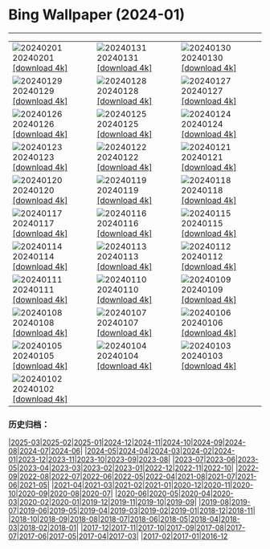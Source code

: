 # Bing Wallpaper (2024-01)
**************

<table><tr><td><img class="wallpaper" src="https://www.bing.com/th?id=OHR.ZebraMother_EN-US7544209908_1920x1080.jpg" alt="20240201"> 20240201 <a href="https://www.bing.com/th?id=OHR.ZebraMother_EN-US7544209908_UHD.jpg">[download 4k]</a></td><td><img class="wallpaper" src="https://www.bing.com/th?id=OHR.AlbaceteSpain_EN-US7443919036_1920x1080.jpg" alt="20240131"> 20240131 <a href="https://www.bing.com/th?id=OHR.AlbaceteSpain_EN-US7443919036_UHD.jpg">[download 4k]</a></td><td><img class="wallpaper" src="https://www.bing.com/th?id=OHR.GollingerFalls_EN-US7184224692_1920x1080.jpg" alt="20240130"> 20240130 <a href="https://www.bing.com/th?id=OHR.GollingerFalls_EN-US7184224692_UHD.jpg">[download 4k]</a></td></tr><tr><td><img class="wallpaper" src="https://www.bing.com/th?id=OHR.ChannelOutback_EN-US7094425288_1920x1080.jpg" alt="20240129"> 20240129 <a href="https://www.bing.com/th?id=OHR.ChannelOutback_EN-US7094425288_UHD.jpg">[download 4k]</a></td><td><img class="wallpaper" src="https://www.bing.com/th?id=OHR.WinterCarnival_EN-US6859361078_1920x1080.jpg" alt="20240128"> 20240128 <a href="https://www.bing.com/th?id=OHR.WinterCarnival_EN-US6859361078_UHD.jpg">[download 4k]</a></td><td><img class="wallpaper" src="https://www.bing.com/th?id=OHR.HawkOwl_EN-US6646901652_1920x1080.jpg" alt="20240127"> 20240127 <a href="https://www.bing.com/th?id=OHR.HawkOwl_EN-US6646901652_UHD.jpg">[download 4k]</a></td></tr><tr><td><img class="wallpaper" src="https://www.bing.com/th?id=OHR.DwynwensDay_EN-US2844762878_1920x1080.jpg" alt="20240126"> 20240126 <a href="https://www.bing.com/th?id=OHR.DwynwensDay_EN-US2844762878_UHD.jpg">[download 4k]</a></td><td><img class="wallpaper" src="https://www.bing.com/th?id=OHR.IcelandBeach_EN-US2647667820_1920x1080.jpg" alt="20240125"> 20240125 <a href="https://www.bing.com/th?id=OHR.IcelandBeach_EN-US2647667820_UHD.jpg">[download 4k]</a></td><td><img class="wallpaper" src="https://www.bing.com/th?id=OHR.MaldivesAtolls_EN-US2498947967_1920x1080.jpg" alt="20240124"> 20240124 <a href="https://www.bing.com/th?id=OHR.MaldivesAtolls_EN-US2498947967_UHD.jpg">[download 4k]</a></td></tr><tr><td><img class="wallpaper" src="https://www.bing.com/th?id=OHR.SantaCruzSunrise_EN-US6436233856_1920x1080.jpg" alt="20240123"> 20240123 <a href="https://www.bing.com/th?id=OHR.SantaCruzSunrise_EN-US6436233856_UHD.jpg">[download 4k]</a></td><td><img class="wallpaper" src="https://www.bing.com/th?id=OHR.SquirrelNetherlands_EN-US2174319616_1920x1080.jpg" alt="20240122"> 20240122 <a href="https://www.bing.com/th?id=OHR.SquirrelNetherlands_EN-US2174319616_UHD.jpg">[download 4k]</a></td><td><img class="wallpaper" src="https://www.bing.com/th?id=OHR.MacaroniPenguins_EN-US2046934125_1920x1080.jpg" alt="20240121"> 20240121 <a href="https://www.bing.com/th?id=OHR.MacaroniPenguins_EN-US2046934125_UHD.jpg">[download 4k]</a></td></tr><tr><td><img class="wallpaper" src="https://www.bing.com/th?id=OHR.PlitviceWinter_EN-US1870468945_1920x1080.jpg" alt="20240120"> 20240120 <a href="https://www.bing.com/th?id=OHR.PlitviceWinter_EN-US1870468945_UHD.jpg">[download 4k]</a></td><td><img class="wallpaper" src="https://www.bing.com/th?id=OHR.ParisBridge_EN-US1771484789_1920x1080.jpg" alt="20240119"> 20240119 <a href="https://www.bing.com/th?id=OHR.ParisBridge_EN-US1771484789_UHD.jpg">[download 4k]</a></td><td><img class="wallpaper" src="https://www.bing.com/th?id=OHR.SleepyWolf_EN-US1667992900_1920x1080.jpg" alt="20240118"> 20240118 <a href="https://www.bing.com/th?id=OHR.SleepyWolf_EN-US1667992900_UHD.jpg">[download 4k]</a></td></tr><tr><td><img class="wallpaper" src="https://www.bing.com/th?id=OHR.LakeLouise_EN-US1133378386_1920x1080.jpg" alt="20240117"> 20240117 <a href="https://www.bing.com/th?id=OHR.LakeLouise_EN-US1133378386_UHD.jpg">[download 4k]</a></td><td><img class="wallpaper" src="https://www.bing.com/th?id=OHR.MLKMemorialDC_EN-US1038696225_1920x1080.jpg" alt="20240116"> 20240116 <a href="https://www.bing.com/th?id=OHR.MLKMemorialDC_EN-US1038696225_UHD.jpg">[download 4k]</a></td><td><img class="wallpaper" src="https://www.bing.com/th?id=OHR.HokkaidoSwans_EN-US0905932812_1920x1080.jpg" alt="20240115"> 20240115 <a href="https://www.bing.com/th?id=OHR.HokkaidoSwans_EN-US0905932812_UHD.jpg">[download 4k]</a></td></tr><tr><td><img class="wallpaper" src="https://www.bing.com/th?id=OHR.HanaHighway_EN-US0637770298_1920x1080.jpg" alt="20240114"> 20240114 <a href="https://www.bing.com/th?id=OHR.HanaHighway_EN-US0637770298_UHD.jpg">[download 4k]</a></td><td><img class="wallpaper" src="https://www.bing.com/th?id=OHR.BukhansanSeoul_EN-US0422922586_1920x1080.jpg" alt="20240113"> 20240113 <a href="https://www.bing.com/th?id=OHR.BukhansanSeoul_EN-US0422922586_UHD.jpg">[download 4k]</a></td><td><img class="wallpaper" src="https://www.bing.com/th?id=OHR.LynxSnow_EN-US9261675170_1920x1080.jpg" alt="20240112"> 20240112 <a href="https://www.bing.com/th?id=OHR.LynxSnow_EN-US9261675170_UHD.jpg">[download 4k]</a></td></tr><tr><td><img class="wallpaper" src="https://www.bing.com/th?id=OHR.MilopotamosStairs_EN-US9131506093_1920x1080.jpg" alt="20240111"> 20240111 <a href="https://www.bing.com/th?id=OHR.MilopotamosStairs_EN-US9131506093_UHD.jpg">[download 4k]</a></td><td><img class="wallpaper" src="https://www.bing.com/th?id=OHR.BalloonDay_EN-US9019911805_1920x1080.jpg" alt="20240110"> 20240110 <a href="https://www.bing.com/th?id=OHR.BalloonDay_EN-US9019911805_UHD.jpg">[download 4k]</a></td><td><img class="wallpaper" src="https://www.bing.com/th?id=OHR.BerninaPass_EN-US8788589226_1920x1080.jpg" alt="20240109"> 20240109 <a href="https://www.bing.com/th?id=OHR.BerninaPass_EN-US8788589226_UHD.jpg">[download 4k]</a></td></tr><tr><td><img class="wallpaper" src="https://www.bing.com/th?id=OHR.DevilsMarbles_EN-US8559239074_1920x1080.jpg" alt="20240108"> 20240108 <a href="https://www.bing.com/th?id=OHR.DevilsMarbles_EN-US8559239074_UHD.jpg">[download 4k]</a></td><td><img class="wallpaper" src="https://www.bing.com/th?id=OHR.CrabappleChaffinch_EN-US1781584314_1920x1080.jpg" alt="20240107"> 20240107 <a href="https://www.bing.com/th?id=OHR.CrabappleChaffinch_EN-US1781584314_UHD.jpg">[download 4k]</a></td><td><img class="wallpaper" src="https://www.bing.com/th?id=OHR.HarbinFestival_EN-US7952970209_1920x1080.jpg" alt="20240106"> 20240106 <a href="https://www.bing.com/th?id=OHR.HarbinFestival_EN-US7952970209_UHD.jpg">[download 4k]</a></td></tr><tr><td><img class="wallpaper" src="https://www.bing.com/th?id=OHR.GoldenGateLight_EN-US7749261025_1920x1080.jpg" alt="20240105"> 20240105 <a href="https://www.bing.com/th?id=OHR.GoldenGateLight_EN-US7749261025_UHD.jpg">[download 4k]</a></td><td><img class="wallpaper" src="https://www.bing.com/th?id=OHR.BodleianCeiling_EN-US7552379941_1920x1080.jpg" alt="20240104"> 20240104 <a href="https://www.bing.com/th?id=OHR.BodleianCeiling_EN-US7552379941_UHD.jpg">[download 4k]</a></td><td><img class="wallpaper" src="https://www.bing.com/th?id=OHR.BhutanSolstice_EN-US7410762908_1920x1080.jpg" alt="20240103"> 20240103 <a href="https://www.bing.com/th?id=OHR.BhutanSolstice_EN-US7410762908_UHD.jpg">[download 4k]</a></td></tr><tr><td><img class="wallpaper" src="https://www.bing.com/th?id=OHR.SleepingFox_EN-US7231760677_1920x1080.jpg" alt="20240102"> 20240102 <a href="https://www.bing.com/th?id=OHR.SleepingFox_EN-US7231760677_UHD.jpg">[download 4k]</a></td><td></td><td></td></tr></table>

### 历史归档：

|[2025-03](/../2025-03/2025-03.md)|[2025-02](/../2025-02/2025-02.md)|[2025-01](/../2025-01/2025-01.md)|[2024-12](/../2024-12/2024-12.md)|[2024-11](/../2024-11/2024-11.md)|[2024-10](/../2024-10/2024-10.md)|[2024-09](/../2024-09/2024-09.md)|[2024-08](/../2024-08/2024-08.md)|[2024-07](/../2024-07/2024-07.md)|[2024-06](/../2024-06/2024-06.md)|
|[2024-05](/../2024-05/2024-05.md)|[2024-04](/../2024-04/2024-04.md)|[2024-03](/../2024-03/2024-03.md)|[2024-02](/../2024-02/2024-02.md)|[2024-01](/2024-01.md)|[2023-12](/../2023-12/2023-12.md)|[2023-11](/../2023-11/2023-11.md)|[2023-10](/../2023-10/2023-10.md)|[2023-09](/../2023-09/2023-09.md)|[2023-08](/../2023-08/2023-08.md)|
|[2023-07](/../2023-07/2023-07.md)|[2023-06](/../2023-06/2023-06.md)|[2023-05](/../2023-05/2023-05.md)|[2023-04](/../2023-04/2023-04.md)|[2023-03](/../2023-03/2023-03.md)|[2023-02](/../2023-02/2023-02.md)|[2023-01](/../2023-01/2023-01.md)|[2022-12](/../2022-12/2022-12.md)|[2022-11](/../2022-11/2022-11.md)|[2022-10](/../2022-10/2022-10.md)|
|[2022-09](/../2022-09/2022-09.md)|[2022-08](/../2022-08/2022-08.md)|[2022-07](/../2022-07/2022-07.md)|[2022-06](/../2022-06/2022-06.md)|[2022-05](/../2022-05/2022-05.md)|[2022-04](/../2022-04/2022-04.md)|[2021-08](/../2021-08/2021-08.md)|[2021-07](/../2021-07/2021-07.md)|[2021-06](/../2021-06/2021-06.md)|[2021-05](/../2021-05/2021-05.md)|
|[2021-04](/../2021-04/2021-04.md)|[2021-03](/../2021-03/2021-03.md)|[2021-02](/../2021-02/2021-02.md)|[2021-01](/../2021-01/2021-01.md)|[2020-12](/../2020-12/2020-12.md)|[2020-11](/../2020-11/2020-11.md)|[2020-10](/../2020-10/2020-10.md)|[2020-09](/../2020-09/2020-09.md)|[2020-08](/../2020-08/2020-08.md)|[2020-07](/../2020-07/2020-07.md)|
|[2020-06](/../2020-06/2020-06.md)|[2020-05](/../2020-05/2020-05.md)|[2020-04](/../2020-04/2020-04.md)|[2020-03](/../2020-03/2020-03.md)|[2020-02](/../2020-02/2020-02.md)|[2020-01](/../2020-01/2020-01.md)|[2019-12](/../2019-12/2019-12.md)|[2019-11](/../2019-11/2019-11.md)|[2019-10](/../2019-10/2019-10.md)|[2019-09](/../2019-09/2019-09.md)|
|[2019-08](/../2019-08/2019-08.md)|[2019-07](/../2019-07/2019-07.md)|[2019-06](/../2019-06/2019-06.md)|[2019-05](/../2019-05/2019-05.md)|[2019-04](/../2019-04/2019-04.md)|[2019-03](/../2019-03/2019-03.md)|[2019-02](/../2019-02/2019-02.md)|[2019-01](/../2019-01/2019-01.md)|[2018-12](/../2018-12/2018-12.md)|[2018-11](/../2018-11/2018-11.md)|
|[2018-10](/../2018-10/2018-10.md)|[2018-09](/../2018-09/2018-09.md)|[2018-08](/../2018-08/2018-08.md)|[2018-07](/../2018-07/2018-07.md)|[2018-06](/../2018-06/2018-06.md)|[2018-05](/../2018-05/2018-05.md)|[2018-04](/../2018-04/2018-04.md)|[2018-03](/../2018-03/2018-03.md)|[2018-02](/../2018-02/2018-02.md)|[2018-01](/../2018-01/2018-01.md)|
|[2017-12](/../2017-12/2017-12.md)|[2017-11](/../2017-11/2017-11.md)|[2017-10](/../2017-10/2017-10.md)|[2017-09](/../2017-09/2017-09.md)|[2017-08](/../2017-08/2017-08.md)|[2017-07](/../2017-07/2017-07.md)|[2017-06](/../2017-06/2017-06.md)|[2017-05](/../2017-05/2017-05.md)|[2017-04](/../2017-04/2017-04.md)|[2017-03](/../2017-03/2017-03.md)|
|[2017-02](/../2017-02/2017-02.md)|[2017-01](/../2017-01/2017-01.md)|[2016-12](/../2016-12/2016-12.md)